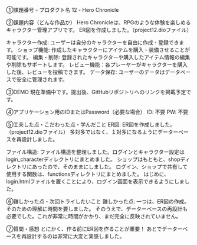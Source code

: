 ①課題番号 - プロダクト名
12 - Hero Chronicle

②課題内容（どんな作品か）
Hero Chronicleは、RPGのような体験を楽しめるキャラクター管理アプリです。
ER図を作成しました。（project12.dioファイル）

キャラクター作成: ユーザーは自分のキャラクターを自由に作成・登録できます。
ショップ機能: 作成したキャラクターにアイテムを購入・装備させることが可能です。
編集・削除: 登録されたキャラクターや購入したアイテム情報の編集や削除もサポートします。
レビュー機能：各プレーヤーがキャラクターを購入した後、レビューを投稿できます。
データ保存: ユーザーのデータはデータベースで安全に管理されます。

③DEMO
現在準備中です。提出後、GitHubリポジトリへのリンクを掲載予定です。

④アプリケーション用のIDまたはPassword（必要な場合）
ID: 不要
PW: 不要

⑤工夫した点・こだわった点・学んだこと
ER図:
ER図を作成しました。（project12.dioファイル）
多対多ではなく、１対多になるようにデーターベースを再設計しました。

ファイル構造:
ファイル構造を整理しました。ログインとキャラクター設定はlogin_characterディレクトリにまとめました。
ショップはもともと、shopディレクトリにあったので、そのままにしました。
ログイン、ショップで共有して使用する関数は、functionsディレクトリにまとめました。
はじめに、login.htmlファイルを置くことにより、ログイン画面を表示できるようにしました。

⑥難しかった点・次回トライしたいこと
難しかった点:
一つは、ER図の作成。そのための理解に時間を要しました。
そのうえで、データーベースの再設計も必要でした。これが非常に時間がかかり、まだ完全に反映されていません。

⑦質問・感想
とにかく、作る前にER図を作ることが重要！
あとでデーターベースを再設計するのは非常に大変と実感しました。

